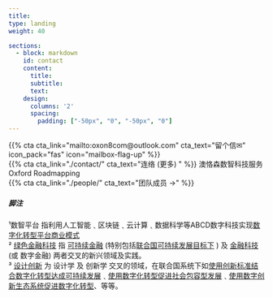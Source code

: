 ```yaml
---
title: 
type: landing
weight: 40

sections:
  - block: markdown
    id: contact
    content:
      title: 
      subtitle: 
      text: 
    design:
      columns: '2'
      spacing:
        padding: ["-50px", "0", "-50px", "0"]
---
```

<div class="row  align-items-center"><div class="col-3">{{% cta cta_link="mailto:oxon8com@outlook.com" cta_text="留个信✉"  icon_pack="fas" icon="mailbox-flag-up" %}}</div><div class="col-6 h4 text-center">{{% cta cta_link="./contact/" cta_text="连络 (更多) " %}} 澳恪森数智科技服务<br/><span class="highlight-container highlight-blue"><span class="highlight">Oxford Roadmapping</span></span></div><div class="col-3">{{% cta cta_link="./people/" cta_text="团队成员 →" %}}</div></div>

<div class="row align-items-center">
<div class="col-12 small text-left">

#####  脚注

¹数智平台 指利用人工智能﹑区块链﹑云计算﹑数据科学等ABCD数字科技实现[数字化转型](http://www.sasac.gov.cn/n4470048/n13461446/n15927611/n16058233/c16135120/content.html)[平台商业模式](https://www2.deloitte.com/cn/zh/pages/soe/articles/soe-digital-transformation-2.html)<br/>
² [绿色金融科技](https://link.springer.com/chapter/10.1007/978-3-319-76014-8_11) 指 [可持续金融](https://www.unep.org/regions/asia-and-pacific/regional-initiatives/supporting-resource-efficiency/green-financing) (特别包括[联合国可持续发展目标下](https://www.un.org/en/digital-financing-taskforce) ) 及 [金融科技](https://www.sciencedirect.com/topics/economics-econometrics-and-finance/fintech) (或 数字金融) 两者交叉的新兴领域及实践。<br/>
³ [设计创新](https://www.sciencedirect.com/topics/social-sciences/design-innovation)  为 设计学 及 创新学 交叉的领域，在联合国系统下如[使用创新标准结合数字化转型达成可持续发展](https://www.unido.org/news/unido-promotes-innovation-standards-and-digital-transformation-achieve-sdgs)﹑[使用数字化转型促进社会包容型发展](https://www.un.org/development/desa/dspd/2021/02/digital-technologies-for-social-inclusion/)﹑[使用数字创新生态系统促进数字化转型](https://www.itu.int/itu-d/sites/innovation/)、等等。
</div>
</div>

